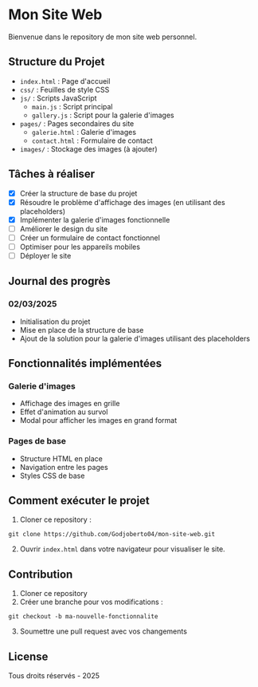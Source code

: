 # Mon Site Web

Bienvenue dans le repository de mon site web personnel.

## Structure du Projet

- `index.html` : Page d'accueil
- `css/` : Feuilles de style CSS
- `js/` : Scripts JavaScript
  - `main.js` : Script principal
  - `gallery.js` : Script pour la galerie d'images
- `pages/` : Pages secondaires du site
  - `galerie.html` : Galerie d'images
  - `contact.html` : Formulaire de contact
- `images/` : Stockage des images (à ajouter)

## Tâches à réaliser

- [x] Créer la structure de base du projet
- [x] Résoudre le problème d'affichage des images (en utilisant des placeholders)
- [x] Implémenter la galerie d'images fonctionnelle
- [ ] Améliorer le design du site
- [ ] Créer un formulaire de contact fonctionnel
- [ ] Optimiser pour les appareils mobiles
- [ ] Déployer le site

## Journal des progrès

### 02/03/2025
- Initialisation du projet
- Mise en place de la structure de base
- Ajout de la solution pour la galerie d'images utilisant des placeholders

## Fonctionnalités implémentées

### Galerie d'images
- Affichage des images en grille
- Effet d'animation au survol
- Modal pour afficher les images en grand format

### Pages de base
- Structure HTML en place
- Navigation entre les pages
- Styles CSS de base

## Comment exécuter le projet

1. Cloner ce repository :
```
git clone https://github.com/Godjoberto04/mon-site-web.git
```

2. Ouvrir `index.html` dans votre navigateur pour visualiser le site.

## Contribution

1. Cloner ce repository
2. Créer une branche pour vos modifications :
```
git checkout -b ma-nouvelle-fonctionnalite
```
3. Soumettre une pull request avec vos changements

## License

Tous droits réservés - 2025